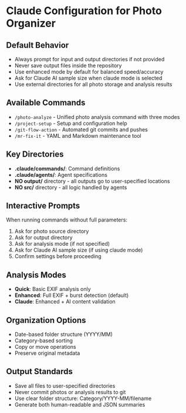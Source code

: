 # Claude Configuration for Photo Organizer

## Default Behavior
- Always prompt for input and output directories if not provided
- Never save output files inside the repository
- Use enhanced mode by default for balanced speed/accuracy
- Ask for Claude AI sample size when claude mode is selected
- Use external directories for all photo storage and analysis results

## Available Commands
- `/photo-analyze` - Unified photo analysis command with three modes
- `/project-setup` - Setup and configuration help
- `/git-flow-action` - Automated git commits and pushes
- `/mr-fix-it` - YAML and Markdown maintenance tool

## Key Directories
- **.claude/commands/**: Command definitions
- **.claude/agents/**: Agent specifications
- **NO output/** directory - all outputs go to user-specified locations
- **NO src/** directory - all logic handled by agents

## Interactive Prompts
When running commands without full parameters:
1. Ask for photo source directory
2. Ask for output directory
3. Ask for analysis mode (if not specified)
4. Ask for Claude AI sample size (if using claude mode)
5. Confirm settings before proceeding

## Analysis Modes
- **Quick**: Basic EXIF analysis only
- **Enhanced**: Full EXIF + burst detection (default)
- **Claude**: Enhanced + AI content validation

## Organization Options
- Date-based folder structure (YYYY/MM)
- Category-based sorting
- Copy or move operations
- Preserve original metadata

## Output Standards
- Save all files to user-specified directories
- Never commit photos or analysis results to git
- Use clear folder structure: Category/YYYY-MM/filename
- Generate both human-readable and JSON summaries